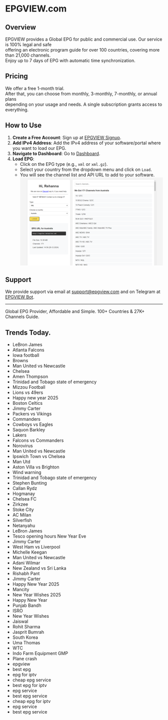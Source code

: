 # EPGVIEW.com



## Overview
EPGVIEW provides a Global EPG for public and commercial use. Our service is 100% legal and safe\
offering an electronic program guide for over 100 countries, covering more than 21,000 channels.\
Enjoy up to 7 days of EPG with automatic time synchronization.

## Pricing
We offer a free 1-month trial. \
After that, you can choose from monthly, 3-monthly, 7-monthly, or annual plans \
depending on your usage and needs. A single subscription grants access to everything.

## How to Use
1. **Create a Free Account**: Sign up at [EPGVIEW Signup](https://epgview.com/signup.php).
2. **Add IPv4 Address**: Add the IPv4 address of your software/portal where you want to load our EPG.
3. **Navigate to Dashboard**: Go to [Dashboard](https://epgview.com/dashboard.php).
4. **Load EPG**:
   - Click on the EPG type (e.g., `xml` or `xml.gz`).
   - Select your country from the dropdown menu and click on `Load`.
   - You will see the channel list and API URL to add to your software.
![EPGVIEW](img/dashboard.png)
## Support
We provide support via email at [support@epgview.com](mailto:support@epgview.com) and on Telegram at [EPGVIEW Bot](https://t.me/epgview_bot).

---

Global EPG Provider, Affordable and Simple. 100+ Countries & 27K+ Channels Guide.

## Trends Today.

- LeBron James
- Atlanta Falcons
- Iowa football
- Browns
- Man United vs Newcastle
- Chelsea
- Amen Thompson
- Trinidad and Tobago state of emergency
- Mizzou Football
- Lions vs 49ers
- Happy new year 2025
- Boston Celtics
- Jimmy Carter
- Packers vs Vikings
- Commanders
- Cowboys vs Eagles
- Saquon Barkley
- Lakers
- Falcons vs Commanders
- Norovirus
- Man United vs Newcastle
- Ipswich Town vs Chelsea
- Man Utd
- Aston Villa vs Brighton
- Wind warning
- Trinidad and Tobago state of emergency
- Stephen Bunting
- Callan Rydz
- Hogmanay
- Chelsea FC
- Zirkzee
- Stoke City
- AC Milan
- Silverfish
- Netanyahu
- LeBron James
- Tesco opening hours New Year Eve
- Jimmy Carter
- West Ham vs Liverpool
- Michelle Keegan
- Man United vs Newcastle
- Adani Wilmar
- New Zealand vs Sri Lanka
- Rishabh Pant
- Jimmy Carter
- Happy New Year 2025
- Mancity
- New Year Wishes 2025
- Happy New Year
- Punjab Bandh
- ISRO
- New Year Wishes
- Jaiswal
- Rohit Sharma
- Jasprit Bumrah
- South Korea
- Uma Thomas
- WTC
- Indo Farm Equipment GMP
- Plane crash
- epgview
- best epg
- epg for iptv
- cheap epg service
- best epg for iptv
- epg service
- best epg service
- cheap epg for iptv
- epg service
- best epg service

